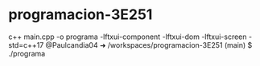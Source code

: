 # programacion-3E251
c++ main.cpp -o programa -lftxui-component -lftxui-dom -lftxui-screen -std=c++17
@Paulcandia04 ➜ /workspaces/programacion-3E251 (main) $ ./programa
